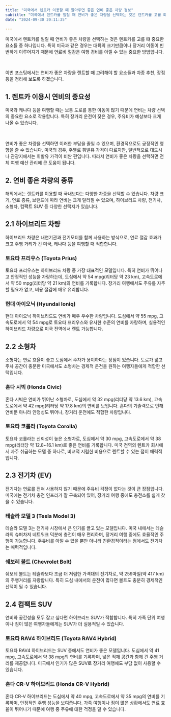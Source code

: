 ```yaml
---
title: "미국에서 렌트카 이용할 때 알아두면 좋은 연비 좋은 차량 정보"
subtitle: "미국에서 렌트카를 빌릴 때 연비가 좋은 차량을 선택하는 것은 렌트카를 고를 떄 중요한 요소들 중 하나입니다. 특히 미국과 같은 경우는 대륙의 크기만큼이나 장거리 이동이 빈번하게 이루어지기 때문에 연료비 절감은 여행 경비를 아낄 수 있는 중요한 방법입니다. 연비가 좋은 차량을 렌트할 때 고려해야 할 요소들과 차종 추천, 장점 등을 정리한 글입니다."
date: "2024-09-30 20:11:35"

---
```




<p>미국에서 렌트카를 빌릴 때 연비가 좋은 차량을 선택하는 것은 렌트카를 고를 떄 중요한 요소들 중 하나입니다. 특히 미국과 같은 경우는 대륙의 크기만큼이나 장거리 이동이 빈번하게 이루어지기 때문에 연료비 절감은 여행 경비를 아낄 수 있는 중요한 방법입니다.</p>
<br/>
<p>이번 포스팅에서는 연비가 좋은 차량을 렌트할 때 고려해야 할 요소들과 차종 추천, 장점 등을 정리해 보도록 하겠습니다.</p>

<h2><b>1. 렌트카 이용시 연비의 중요성</b></h2>
<p>미국과 캐나다 등을 여행할 때는 보통 도로를 통한 이동이 많기 때문에 연비는 차량 선택의 중요한 요소로 작용합니다. 특히 장거리 운전이 잦은 경우, 주유비가 예상보다 크게 나올 수 있습니다.</p>
<br/>
<p>연비가 좋은 차량을 선택하면 이러한 부담을 줄일 수 있으며, 환경적으로도 긍정적인 영향을 줄 수 있습니다. 미국의 경우, 주별로 휘발유 가격이 다르지만, 일반적으로 대도시나 관광지에서는 휘발유 가격이 비싼 편입니다. 따라서 연비가 좋은 차량을 선택하면 전체 여행 예산 관리에 큰 도움이 됩니다.</p>


<h2><b>2. 연비 좋은 차량의 종류</b></h2>
<p>해외에서는 렌트카를 이용할 때 국내보다는 다양한 차종을 선택할 수 있습니다. 차량 크기, 연료 종류, 브랜드에 따라 연비는 크게 달라질 수 있으며, 하이브리드 차량, 전기차, 소형차, 컴팩트 SUV 등 다양한 선택지가 있습니다.</p>

<h2><b>2.1 하이브리드 차량</b></h2>
<p>하이브리드 차량은 내연기관과 전기모터를 함께 사용하는 방식으로, 연료 절감 효과가 크고 주행 거리가 긴 미국, 캐나다 등을 여행할 때 적합합니다.</p>

<h3><b> 토요타 프리우스 (Toyota Prius)</b></h3>
<p>토요타 프리우스는 하이브리드 차량 중 가장 대표적인 모델입니다. 특히 연비가 뛰어나고 안정적인 성능을 자랑하는데, 도심에서 약 54 mpg(리터당 약 23 km), 고속도로에서 약 50 mpg(리터당 약 21 km)의 연비를 기록합니다. 장거리 여행에서도 주유를 자주 할 필요가 없고, 비용 절감에 매우 유리합니다.</p>

<h3><b> 현대 아이오닉 (Hyundai Ioniq)</b></h3>
<p>현대 아이오닉 하이브리드도 연비가 매우 우수한 차량입니다. 도심에서 약 55 mpg, 고속도로에서 약 54 mpg로 토요타 프리우스와 유사한 수준의 연비를 자랑하며, 실용적인 하이브리드 차량으로 미국 전역에서 렌트 가능합니다.</p>


<h2><b>2.2 소형차</b></h2>
<p>소형차는 연료 효율이 좋고 도심에서 주차가 용이하다는 장점이 있습니다. 도로가 넓고 주차 공간이 충분한 미국에서도 소형차는 경제적 운전을 원하는 여행자들에게 적합한 선택입니다.</p>

<h3><b> 혼다 시빅 (Honda Civic)</b></h3>
<p>혼다 시빅은 연비가 뛰어난 소형차로, 도심에서 약 32 mpg(리터당 약 13.6 km), 고속도로에서 약 42 mpg(리터당 약 17.8 km)의 연비를 보입니다. 혼다의 기술력으로 인해 연비뿐 아니라 안정성도 뛰어나, 장거리 운전에도 적합한 차량입니다.</p>

<h3><b> 토요타 코롤라 (Toyota Corolla)</b></h3>
<p>토요타 코롤라는 신뢰성이 높은 소형차로, 도심에서 약 30 mpg, 고속도로에서 약 38 mpg(리터당 약 12.8~16.1 km)로 좋은 연비를 기록합니다. 미국 전역의 렌트카 회사에서 자주 취급하는 모델 중 하나로, 비교적 저렴한 비용으로 렌트할 수 있는 점이 매력적입니다.</p>


<h2><b>2.3 전기차 (EV)</b></h2>
<p>전기차는 연료를 전혀 사용하지 않기 때문에 주유비 걱정이 없다는 것이 큰 장점입니다. 미국에는 전기차 충전 인프라가 잘 구축되어 있어, 장거리 여행 중에도 충전소를 쉽게 찾을 수 있습니다.</p>

<h3><b> 테슬라 모델 3 (Tesla Model 3)</b></h3>
<p>테슬라 모델 3는 전기차 시장에서 큰 인기를 끌고 있는 모델입니다. 미국 내에서는 테슬라의 슈퍼차저 네트워크 덕분에 충전이 매우 편리하며, 장거리 여행 중에도 효율적인 주행이 가능합니다. 주유비를 아낄 수 있을 뿐만 아니라 친환경적이라는 점에서도 전기차는 매력적입니다.</p>

<h3><b> 쉐보레 볼트 (Chevrolet Bolt)</b></h3>
<p>쉐보레 볼트는 테슬라보다 조금 더 저렴한 가격대의 전기차로, 약 259마일(약 417 km)의 주행거리를 자랑합니다. 특히 도심 내에서의 운전이 많다면 볼트도 충분히 경제적인 선택이 될 수 있습니다.</p>

<h2><b>2.4 컴팩트 SUV</b></h2>
<p>연비와 공간성을 모두 잡고 싶다면 하이브리드 SUV가 적합합니다. 특히 가족 단위 여행이나 짐이 많은 여행자들에게는 SUV가 더 실용적일 수 있습니다.</p>

<h3><b><span style="letter-spacing: 0px;">토요타 RAV4 하이브리드 (Toyota RAV4 Hybrid)</span></b></h3>
<p>토요타 RAV4 하이브리드는 SUV 중에서도 연비가 좋은 모델입니다. 도심에서 약 41 mpg, 고속도로에서 약 38 mpg의 연비를 기록하며, 넓은 적재 공간과 함께 긴 주행 거리를 제공합니다. 미국에서 인기가 많은 SUV로 장거리 여행에도 부담 없이 사용할 수 있습니다.</p>

<h3><b><span style="letter-spacing: 0px;">혼다 CR-V 하이브리드 (Honda CR-V Hybrid)</span></b></h3>
<p>혼다 CR-V 하이브리드는 도심에서 약 40 mpg, 고속도로에서 약 35 mpg의 연비를 기록하며, 안정적인 주행 성능을 보여줍니다. 가족 여행이나 짐이 많은 상황에서도 연료 효율이 뛰어나기 때문에 여행 중 주유에 대한 걱정을 덜 수 있습니다.</p>
